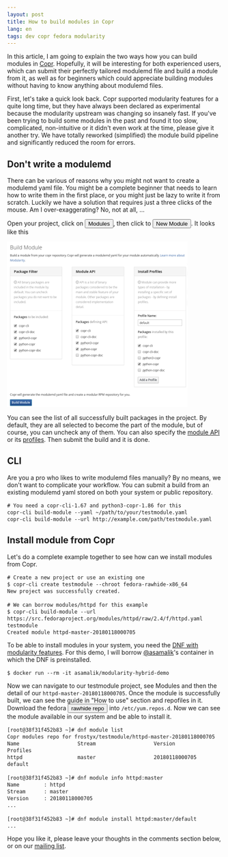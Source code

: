 ```yaml
---
layout: post
title: How to build modules in Copr
lang: en
tags: dev copr fedora modularity
---
```


In this article, I am going to explain the two ways how you can build modules in [Copr](http://copr.fedoraproject.org/). Hopefully, it will be interesting for both experienced users, which can submit their perfectly tailored modulemd file and build a module from it, as well as for beginners which could appreciate building modules without having to know anything about modulemd files.

First, let's take a quick look back. Copr supported modularity features for a quite long time, but they have always been declared as experimental because the modularity upstream was changing so insanely fast. If you've been trying to build some modules in the past and found it too slow, complicated, non-intuitive or it didn't even work at the time, please give it another try. We have totally reworked (simplified) the module build pipeline and significantly reduced the room for errors.


## Don't write a modulemd
There can be various of reasons why you might not want to create a modulemd yaml file. You might be a complete beginner that needs to learn how to write them in the first place, or you might just be lazy to write it from scratch. Luckily we have a solution that requires just a three clicks of the mouse. Am I over-exaggerating? No, not at all, ...

Open your project, click on <button class="btn btn-xs">Modules</button>, then click to <button class="btn btn-xs">New Module</button>. It looks like this

[![Just select packages that should be part of the module](/files/img/module-webform-thumb.png)](/files/img/module-webform-full.png)


You can see the list of all successfully built packages in the project. By default, they are all selected to become the part of the module, but of course, you can uncheck any of them. You can also specify the [module API](https://pagure.io/modulemd/blob/ade28f3f3b39fcddcb626ca915df1a6ce35c14fd/f/spec.yaml#_137) or its [profiles](https://pagure.io/modulemd/blob/ade28f3f3b39fcddcb626ca915df1a6ce35c14fd/f/spec.yaml#_90). Then submit the build and it is done.


## CLI
Are you a pro who likes to write modulemd files manually? By no means, we don't want to complicate your workflow. You can submit a build from an existing modulemd yaml stored on both your system or public repository.

    # You need a copr-cli-1.67 and python3-copr-1.86 for this
    copr-cli build-module --yaml ~/path/to/your/testmodule.yaml
    copr-cli build-module --url http://example.com/path/testmodule.yaml


## Install module from Copr
Let's do a complete example together to see how can we install modules from Copr.

    # Create a new project or use an existing one
    $ copr-cli create testmodule --chroot fedora-rawhide-x86_64
    New project was successfully created.

    # We can borrow modules/httpd for this example
    $ copr-cli build-module --url https://src.fedoraproject.org/modules/httpd/raw/2.4/f/httpd.yaml testmodule
    Created module httpd-master-20180118000705

To be able to install modules in your system, you need the [DNF with modularity features](https://copr.fedorainfracloud.org/coprs/mhatina/dnf-modularity-stable/). For this demo, I will borrow [@asamalik](https://github.com/asamalik)'s container in which the DNF is preinstalled.

    $ docker run --rm -it asamalik/modularity-hybrid-demo

Now we can navigate to our testmodule project, see Modules and then the detail of our `httpd-master-20180118000705`. Once the module is successfully built, we can see the guide in "How to use" section and repofiles in it. Download the fedora <button class="btn btn-xs">rawhide repo</button> into `/etc/yum.repos.d`. Now we can see the module available in our system and be able to install it.

    [root@38f31f452b83 ~]# dnf module list
    Copr modules repo for frostyx/testmodule/httpd-master-20180118000705
    Name                   Stream                   Version                     Profiles
    httpd                  master                   20180118000705              default

    [root@38f31f452b83 ~]# dnf module info httpd:master
    Name        : httpd
    Stream      : master
    Version     : 20180118000705
    ...

    [root@38f31f452b83 ~]# dnf module install httpd:master/default
    ...

Hope you like it, please leave your thoughts in the comments section below, or on our [mailing list](mailto:copr-devel@lists.fedorahosted.org).

